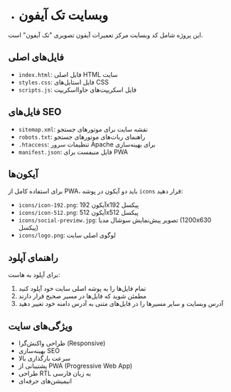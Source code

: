 - # وبسایت تک آیفون

این پروژه شامل کد وبسایت مرکز تعمیرات آیفون تصویری "تک آیفون" است.

## فایل‌های اصلی

- `index.html`: فایل اصلی HTML سایت
- `styles.css`: فایل استایل‌های CSS
- `scripts.js`: فایل اسکریپت‌های جاوااسکریپت

## فایل‌های SEO

- `sitemap.xml`: نقشه سایت برای موتورهای جستجو
- `robots.txt`: راهنمای ربات‌های موتورهای جستجو
- `.htaccess`: تنظیمات سرور Apache برای بهینه‌سازی
- `manifest.json`: فایل منیفست برای PWA

## آیکون‌ها

برای استفاده کامل از PWA، باید دو آیکون در پوشه `icons` قرار دهید:

- `icons/icon-192.png`: آیکون 192x192 پیکسل
- `icons/icon-512.png`: آیکون 512x512 پیکسل
- `icons/social-preview.jpg`: تصویر پیش‌نمایش سوشال مدیا (1200x630 پیکسل)
- `icons/logo.png`: لوگوی اصلی سایت

## راهنمای آپلود

برای آپلود به هاست:

1. تمام فایل‌ها را به پوشه اصلی سایت خود آپلود کنید
2. مطمئن شوید که فایل‌ها در مسیر صحیح قرار دارند
3. آدرس وبسایت و سایر مسیرها را در فایل‌های متنی به آدرس دامنه خود تغییر دهید

## ویژگی‌های سایت

- طراحی واکنش‌گرا (Responsive)
- بهینه‌سازی SEO
- سرعت بارگذاری بالا
- پشتیبانی از PWA (Progressive Web App)
- طراحی RTL به زبان فارسی
- انیمیشن‌های حرفه‌ای
<!---
Takiphone-owner/Takiphone-owner is a ✨ special ✨ repository because its `README.md` (this file) appears on your GitHub profile.
You can click the Preview link to take a look at your changes.
--->
